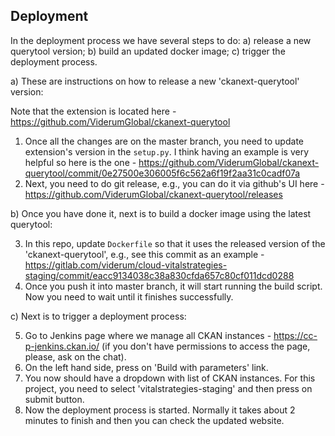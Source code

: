 ## Deployment

In the deployment process we have several steps to do: a) release a new querytool version; b) build an updated docker image; c) trigger the deployment process.

a) These are instructions on how to release a new 'ckanext-querytool' version:

Note that the extension is located here - https://github.com/ViderumGlobal/ckanext-querytool

1. Once all the changes are on the master branch, you need to update extension's version in the `setup.py`. I think having an example is very helpful so here is the one - https://github.com/ViderumGlobal/ckanext-querytool/commit/0e27500e306005f6c562a6f19f2aa31c0cadf07a
2. Next, you need to do git release, e.g., you can do it via github's UI here - https://github.com/ViderumGlobal/ckanext-querytool/releases

b) Once you have done it, next is to build a docker image using the latest querytool:

3. In this repo, update `Dockerfile` so that it uses the released version of the 'ckanext-querytool', e.g., see this commit as an example - https://gitlab.com/viderum/cloud-vitalstrategies-staging/commit/eacc9134038c38a830cfda657c80cf011dcd0288
4. Once you push it into master branch, it will start running the build script. Now you need to wait until it finishes successfully.

c) Next is to trigger a deployment process:

5. Go to Jenkins page where we manage all CKAN instances - https://cc-p-jenkins.ckan.io/ (if you don't have permissions to access the page, please, ask on the chat).
6. On the left hand side, press on 'Build with parameters' link.
7. You now should have a dropdown with list of CKAN instances. For this project, you need to select 'vitalstrategies-staging' and then press on submit button.
8. Now the deployment process is started. Normally it takes about 2 minutes to finish and then you can check the updated website.

